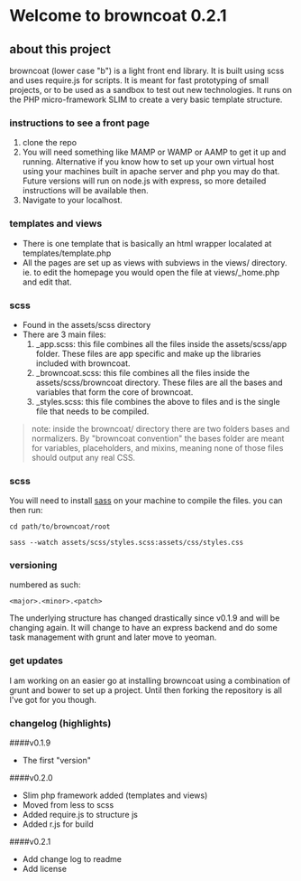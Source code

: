 Welcome to browncoat 0.2.1
==================


## about this project
browncoat (lower case "b") is a light front end library. It is built using scss and uses require.js for scripts. It is meant for fast prototyping of small projects, or to be used as a sandbox to test out new technologies. It runs on the PHP micro-framework SLIM to create a very basic template structure.


### instructions to see a front page

1. clone the repo
2. You will need something like MAMP or WAMP or AAMP to get it up and running. Alternative if you know how to set up your own virtual host using your machines built in apache server and php you may do that. Future versions will run on node.js with express, so more detailed instructions will be available then.
3. Navigate to your localhost.

### templates and views
- There is one template that is basically an html wrapper localated at templates/template.php
- All the pages are set up as views with subviews in the views/ directory. ie. to edit the homepage you would open the file at views/_home.php and edit that.

### scss

- Found in the assets/scss directory
- There are 3 main files:
	1. _app.scss: this file combines all the files inside the assets/scss/app folder. These files are app specific and make up the libraries included with browncoat.
	2. _browncoat.scss: this file combines all the files inside the assets/scss/browncoat directory. These files are all the bases and variables that form the core of browncoat.
	3. _styles.scss: this file combines the above to files and is the single file that needs to be compiled.

> note: inside the browncoat/ directory there are two folders bases and normalizers. By "browncoat convention" the bases folder are meant for variables, placeholders, and mixins, meaning none of those files should output any real CSS. 

### scss
You will need to install [sass](http://sass-lang.com/)  on your machine to compile the files. you can then run:

```
cd path/to/browncoat/root

sass --watch assets/scss/styles.scss:assets/css/styles.css
```

### versioning
numbered as such:

```
<major>.<minor>.<patch>
```

The underlying structure has changed drastically since v0.1.9 and will be changing again. It will change to have an express backend and do some task management with grunt and later move to yeoman. 


### get updates

I am working on an easier go at installing browncoat using a combination of grunt and bower to set up a project. Until then forking the repository is all I've got for you though. 

### changelog (highlights)

####v0.1.9
- The first "version"

####v0.2.0
- Slim php framework added (templates and views)
- Moved from less to scss
- Added require.js to structure js
- Added r.js for build

####v0.2.1
- Add change log to readme
- Add license
















